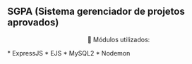 ## SGPA (Sistema gerenciador de projetos aprovados)
<p align="center"> 🔗 Módulos utilizados: </p>
* ExpressJS
* EJS
* MySQL2
* Nodemon

